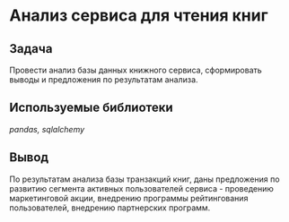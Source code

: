 # Анализ сервиса для чтения книг

## Задача

Провести анализ базы данных книжного сервиса, сформировать выводы и предложения по результатам анализа.

## Используемые библиотеки
*pandas, sqlalchemy*

## Вывод

По результатам анализа базы транзакций книг, даны предложения по развитию сегмента активных пользователей сервиса - проведению маркетинговой акции, внедрению программы рейтингования пользователей, внедрению партнерских программ.
